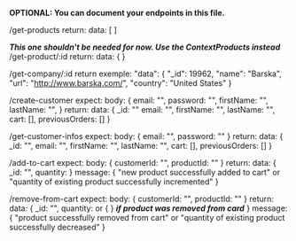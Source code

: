 **OPTIONAL: You can document your endpoints in this file.**



/get-products
return:
data: [ <all products ojects in an array> ]

***This one shouldn't be needed for now. Use the ContextProducts instead***
/get-product/:id
return:
data: { <one product object> }

/get-company/:id
return exemple:
	"data": {
		"_id": 19962,
		"name": "Barska",
		"url": "http://www.barska.com/",
		"country": "United States"
	}


/create-customer
expect:
body: {
  email: "",
  password: "",
  firstName: "",
  lastName: "",
}
return:
data: {
  _id: ""
  email: "",
  firstName: "",
  lastName: "",
  cart: [],
  previousOrders: []
}


/get-customer-infos
expect:
body: {
  email: "",
  password: ""
}
return:
data: {
  _id: "",
  email: "",
  firstName: "",
  lastName: "",
  cart: [],
  previousOrders: []
}


/add-to-cart
expect:
body: {
  customerId: "",
  productId: ""
}
return:
data: {
  _id: "<product id>",
  quantity: <updated quantity>
}
message: {
  "new product successfully added to cart"
  or
  "quantity of existing product successfully incremented"
}

/remove-from-cart
expect:
body: {
  customerId: "",
  productId: ""
}
return:
data: {
  _id: "<product id>",
  quantity: <updated quantity>
  or
  { } ***if product was removed from card***
}
message: {
   "product successfully removed from cart"
  or
  "quantity of existing product successfully decreased"
}
